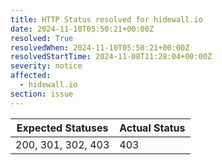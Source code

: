```yaml
---
title: HTTP Status resolved for hidewall.io
date: 2024-11-10T05:50:21+00:00Z
resolved: True
resolvedWhen: 2024-11-10T05:50:21+00:00Z
resolvedStartTime: 2024-11-08T11:28:04+00:00Z
severity: notice
affected:
  - hidewall.io
section: issue
---
```


| Expected Statuses | Actual Status  |
|-------------------|----------------|
| 200, 301, 302, 403 | 403 |
